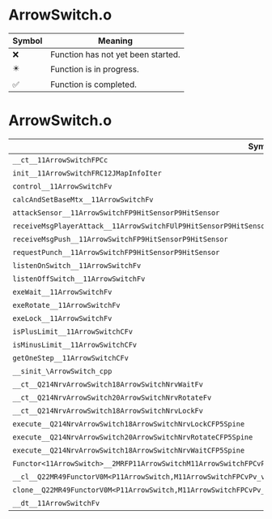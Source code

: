 # ArrowSwitch.o
| Symbol | Meaning 
| ------------- | ------------- 
| :x: | Function has not yet been started. 
| :eight_pointed_black_star: | Function is in progress. 
| :white_check_mark: | Function is completed. 


# ArrowSwitch.o
| Symbol | Decompiled? |
| ------------- | ------------- |
| `__ct__11ArrowSwitchFPCc` | :white_check_mark: |
| `init__11ArrowSwitchFRC12JMapInfoIter` | :white_check_mark: |
| `control__11ArrowSwitchFv` | :white_check_mark: |
| `calcAndSetBaseMtx__11ArrowSwitchFv` | :white_check_mark: |
| `attackSensor__11ArrowSwitchFP9HitSensorP9HitSensor` | :white_check_mark: |
| `receiveMsgPlayerAttack__11ArrowSwitchFUlP9HitSensorP9HitSensor` | :white_check_mark: |
| `receiveMsgPush__11ArrowSwitchFP9HitSensorP9HitSensor` | :white_check_mark: |
| `requestPunch__11ArrowSwitchFP9HitSensorP9HitSensor` | :white_check_mark: |
| `listenOnSwitch__11ArrowSwitchFv` | :white_check_mark: |
| `listenOffSwitch__11ArrowSwitchFv` | :white_check_mark: |
| `exeWait__11ArrowSwitchFv` | :white_check_mark: |
| `exeRotate__11ArrowSwitchFv` | :x: |
| `exeLock__11ArrowSwitchFv` | :white_check_mark: |
| `isPlusLimit__11ArrowSwitchCFv` | :white_check_mark: |
| `isMinusLimit__11ArrowSwitchCFv` | :white_check_mark: |
| `getOneStep__11ArrowSwitchCFv` | :x: |
| `__sinit_\ArrowSwitch_cpp` | :white_check_mark: |
| `__ct__Q214NrvArrowSwitch18ArrowSwitchNrvWaitFv` | :white_check_mark: |
| `__ct__Q214NrvArrowSwitch20ArrowSwitchNrvRotateFv` | :white_check_mark: |
| `__ct__Q214NrvArrowSwitch18ArrowSwitchNrvLockFv` | :white_check_mark: |
| `execute__Q214NrvArrowSwitch18ArrowSwitchNrvLockCFP5Spine` | :white_check_mark: |
| `execute__Q214NrvArrowSwitch20ArrowSwitchNrvRotateCFP5Spine` | :white_check_mark: |
| `execute__Q214NrvArrowSwitch18ArrowSwitchNrvWaitCFP5Spine` | :white_check_mark: |
| `Functor<11ArrowSwitch>__2MRFP11ArrowSwitchM11ArrowSwitchFPCvPv_v_Q22MR49FunctorV0M<P11ArrowSwitch,M11ArrowSwitchFPCvPv_v>` | :white_check_mark: |
| `__cl__Q22MR49FunctorV0M<P11ArrowSwitch,M11ArrowSwitchFPCvPv_v>CFv` | :white_check_mark: |
| `clone__Q22MR49FunctorV0M<P11ArrowSwitch,M11ArrowSwitchFPCvPv_v>CFP7JKRHeap` | :white_check_mark: |
| `__dt__11ArrowSwitchFv` | :white_check_mark: |
